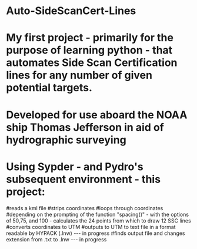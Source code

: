 # Auto-SideScanCert-Lines
# My first project - primarily for the purpose of learning python - that automates Side Scan Certification lines for any number of given potential targets. 
# Developed for use aboard the NOAA ship Thomas Jefferson in aid of hydrographic surveying 

# Using Sypder - and Pydro's subsequent environment - this project:
  #reads a kml file
  #strips coordinates
  #loops through coordinates
    #depending on the prompting of the function "spacing()" - with the options of 50,75, and 100 - calculates the 24 points from which to draw 12 SSC lines
    #converts coordinates to UTM
  #outputs to UTM to text file in a format readable by HYPACK (.lnw) --- in progress
  #finds output file and changes extension from .txt to .lnw --- in progress
